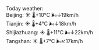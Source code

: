 Today weather:  
Beijing: ☀️ 🌡️+10°C 🌬️↓19km/h  
Tianjin: ☀️ 🌡️+4°C 🌬️↓18km/h  
Shijiazhuang: ☀️ 🌡️+11°C 🌬️↓22km/h  
Tangshan: ☀️ 🌡️+7°C 🌬️↙17km/h  
